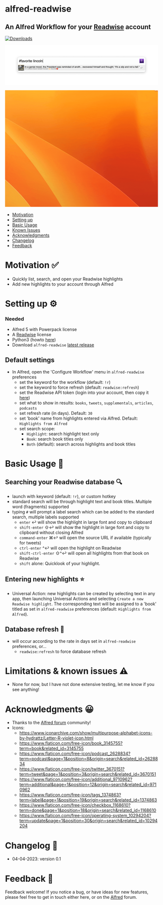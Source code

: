 # alfred-readwise
## An Alfred Workflow for your [Readwise](https://readwise.io/) account
<a href="https://github.com/giovannicoppola/alfred-readwise/releases/latest/">
<img alt="Downloads"
src="https://img.shields.io/github/downloads/giovannicoppola/alfred-readwise/total?color=purple&label=Downloads"><br/>
</a>

![](images/alfred-readwise.png)

![](images/alfred-readwise.gif)

<!-- MarkdownTOC autolink="true" bracket="round" depth="3" autoanchor="true" -->

- [Motivation](#motivation)
- [Setting up](#setting-up)
- [Basic Usage](#usage)
- [Known Issues](#known-issues)
- [Acknowledgments](#acknowledgments)
- [Changelog](#changelog)
- [Feedback](#feedback)

<!-- /MarkdownTOC -->


<h1 id="motivation">Motivation ✅</h1>

- Quickly list, search, and open your Readwise highlights
- Add new highlights to your account through Alfred



<h1 id="setting-up">Setting up ⚙️</h1>

### Needed
- Alfred 5 with Powerpack license
- A [Readwise](https://readwise.io) license
- Python3 (howto [here](https://www.freecodecamp.org/news/python-version-on-mac-update/))
- Download `alfred-readwise` [latest release](https://github.com/giovannicoppola/alfred-readwise/releases/latest)



## Default settings 
- In Alfred, open the 'Configure Workflow' menu in `alfred-readwise` preferences
	- set the keyword for the workflow (default: `!r`)
	- set the keyword to force refresh (default: `readwise:refresh`)
	- set the Readwise API token (login into your account, then copy it [here](https://readwise.io/access_token))
	- set what to show in results: `books`, `tweets`, `supplementals`, `articles`, `podcasts`
	- set refresh rate (in days). Default: `30`
	- set 'book' name from highlights entered via Alfred. Default: `Highlights from Alfred`
	- set search scope:
		- `Highlight`: search highlight text only
		- `Book`: search book titles only
		- `Both` (default): search across highlights and book titles


<h1 id="usage">Basic Usage 📖</h1>

## Searching your Readwise database 🔍
- launch with keyword (default: `!r`), or custom hotkey
- standard search will be through highlight text and book titles. Multiple word (fragments) supported
- typing `#` will prompt a label search which can be added to the standard search, multiple labels supported
	- `enter` ↩️ will show the highlight in large font and copy to clipboard
	- `shift-enter` ⇧↩️ will show the highlight in large font and copy to clipboard without closing Alfred
	- `command-enter` ⌘↩️ will open the source URL if available (typically for tweets)
	- `ctrl-enter` ^↩️ will open the highlight on Readwise
	- `shift-ctrl-enter` ⇧^↩️ will open all highlights from that book on Readwise
	- `shift` alone: Quicklook of your highlight.


## Entering new highlights ⭐
- Universal Action: new highlights can be created by selecting text in any app, then launching Universal Actions and selecting `Create a new Readwise highlight`. The corresponding text will be assigned to a 'book' titled as set in `alfred-readwise` preferences (default: `Highlights from Alfred`).


## Database refresh 🔄
- will occur according to the rate in days set in `alfred-readwise` preferences, or...
	- `readwise:refresh` to force database refresh


<h1 id="known-issues">Limitations & known issues ⚠️</h1>

- None for now, but I have not done extensive testing, let me know if you see anything!



<h1 id="acknowledgments">Acknowledgments 😀</h1>

- Thanks to the [Alfred forum](https://www.alfredforum.com) community!
- Icons: 
	- https://www.iconarchive.com/show/multipurpose-alphabet-icons-by-hydrattz/Letter-R-violet-icon.html
	- https://www.flaticon.com/free-icon/book_3145755?term=book&related_id=3145755
	- https://www.flaticon.com/free-icon/podcast_2628834?term=podcast&page=1&position=8&origin=search&related_id=2628834
	- https://www.flaticon.com/free-icon/twitter_3670151?term=tweet&page=1&position=3&origin=search&related_id=3670151
	- https://www.flaticon.com/free-icon/additional_9710962?term=additional&page=1&position=12&origin=search&related_id=9710962
	- https://www.flaticon.com/free-icon/tags_1374863?term=label&page=1&position=19&origin=search&related_id=1374863
	- https://www.flaticon.com/free-icon/checkbox_1168610?term=done&page=1&position=18&origin=search&related_id=1168610
	- https://www.flaticon.com/free-icon/operating-system_10294204?term=update&page=1&position=30&origin=search&related_id=10294204

<h1 id="changelog">Changelog 🧰</h1>

- 04-04-2023: version 0.1


<h1 id="feedback">Feedback 🧐</h1>

Feedback welcome! If you notice a bug, or have ideas for new features, please feel free to get in touch either here, or on the [Alfred](https://www.alfredforum.com) forum. 
